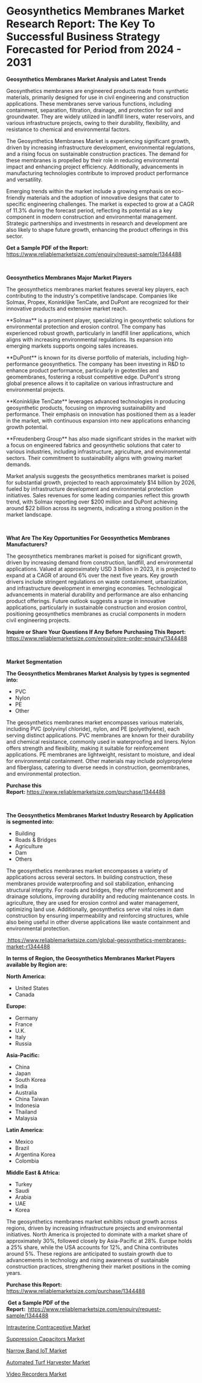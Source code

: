 <p><h1>Geosynthetics Membranes Market Research Report: The Key To Successful Business Strategy Forecasted for Period from 2024 - 2031</h1></p><p><strong>Geosynthetics Membranes Market Analysis and Latest Trends</strong></p>
<p><p>Geosynthetics membranes are engineered products made from synthetic materials, primarily designed for use in civil engineering and construction applications. These membranes serve various functions, including containment, separation, filtration, drainage, and protection for soil and groundwater. They are widely utilized in landfill liners, water reservoirs, and various infrastructure projects, owing to their durability, flexibility, and resistance to chemical and environmental factors.</p><p>The Geosynthetics Membranes Market is experiencing significant growth, driven by increasing infrastructure development, environmental regulations, and a rising focus on sustainable construction practices. The demand for these membranes is propelled by their role in reducing environmental impact and enhancing project efficiency. Additionally, advancements in manufacturing technologies contribute to improved product performance and versatility.</p><p>Emerging trends within the market include a growing emphasis on eco-friendly materials and the adoption of innovative designs that cater to specific engineering challenges. The market is expected to grow at a CAGR of 11.3% during the forecast period, reflecting its potential as a key component in modern construction and environmental management. Strategic partnerships and investments in research and development are also likely to shape future growth, enhancing the product offerings in this sector.</p></p>
<p><strong>Get a Sample PDF of the Report:&nbsp;</strong> <a href="https://www.reliablemarketsize.com/enquiry/request-sample/1344488?utm_campaign=1144&utm_medium=2&utm_source=Github&utm_content=ia&utm_term=30092024&utm_id=geosynthetics-membranes">https://www.reliablemarketsize.com/enquiry/request-sample/1344488</a></p>
<p>&nbsp;</p>
<p><strong>Geosynthetics Membranes Major Market Players</strong></p>
<p><p>The geosynthetics membranes market features several key players, each contributing to the industry's competitive landscape. Companies like Solmax, Propex, Koninklijke TenCate, and DuPont are recognized for their innovative products and extensive market reach.</p><p>**Solmax** is a prominent player, specializing in geosynthetic solutions for environmental protection and erosion control. The company has experienced robust growth, particularly in landfill liner applications, which aligns with increasing environmental regulations. Its expansion into emerging markets supports ongoing sales increases.</p><p>**DuPont** is known for its diverse portfolio of materials, including high-performance geosynthetics. The company has been investing in R&D to enhance product performance, particularly in geotextiles and geomembranes, fostering a robust competitive edge. DuPont's strong global presence allows it to capitalize on various infrastructure and environmental projects.</p><p>**Koninklijke TenCate** leverages advanced technologies in producing geosynthetic products, focusing on improving sustainability and performance. Their emphasis on innovation has positioned them as a leader in the market, with continuous expansion into new applications enhancing growth potential.</p><p>**Freudenberg Group** has also made significant strides in the market with a focus on engineered fabrics and geosynthetic solutions that cater to various industries, including infrastructure, agriculture, and environmental sectors. Their commitment to sustainability aligns with growing market demands.</p><p>Market analysis suggests the geosynthetics membranes market is poised for substantial growth, projected to reach approximately $14 billion by 2026, fueled by infrastructure development and environmental protection initiatives. Sales revenues for some leading companies reflect this growth trend, with Solmax reporting over $200 million and DuPont achieving around $22 billion across its segments, indicating a strong position in the market landscape.</p></p>
<p>&nbsp;</p>
<p><strong>What Are The Key Opportunities For Geosynthetics Membranes Manufacturers?</strong></p>
<p><p>The geosynthetics membranes market is poised for significant growth, driven by increasing demand from construction, landfill, and environmental applications. Valued at approximately USD 3 billion in 2023, it is projected to expand at a CAGR of around 6% over the next five years. Key growth drivers include stringent regulations on waste containment, urbanization, and infrastructure development in emerging economies. Technological advancements in material durability and performance are also enhancing product offerings. Future outlook suggests a surge in innovative applications, particularly in sustainable construction and erosion control, positioning geosynthetics membranes as crucial components in modern civil engineering projects.</p></p>
<p><strong>Inquire or Share Your Questions If Any Before Purchasing This Report:</strong> <a href="https://www.reliablemarketsize.com/enquiry/pre-order-enquiry/1344488?utm_campaign=1144&utm_medium=2&utm_source=Github&utm_content=ia&utm_term=30092024&utm_id=geosynthetics-membranes">https://www.reliablemarketsize.com/enquiry/pre-order-enquiry/1344488</a></p>
<p>&nbsp;</p>
<p><strong>Market Segmentation</strong></p>
<p><strong>The Geosynthetics Membranes Market Analysis by types is segmented into:</strong></p>
<p><ul><li>PVC</li><li>Nylon</li><li>PE</li><li>Other</li></ul></p>
<p><p>The geosynthetics membranes market encompasses various materials, including PVC (polyvinyl chloride), nylon, and PE (polyethylene), each serving distinct applications. PVC membranes are known for their durability and chemical resistance, commonly used in waterproofing and liners. Nylon offers strength and flexibility, making it suitable for reinforcement applications. PE membranes are lightweight, resistant to moisture, and ideal for environmental containment. Other materials may include polypropylene and fiberglass, catering to diverse needs in construction, geomembranes, and environmental protection.</p></p>
<p><strong>Purchase this Report:&nbsp;</strong><a href="https://www.reliablemarketsize.com/purchase/1344488?utm_campaign=1144&utm_medium=2&utm_source=Github&utm_content=ia&utm_term=30092024&utm_id=geosynthetics-membranes">https://www.reliablemarketsize.com/purchase/1344488</a></p>
<p>&nbsp;</p>
<p><strong>The Geosynthetics Membranes Market Industry Research by Application is segmented into:</strong></p>
<p><ul><li>Building</li><li>Roads & Bridges</li><li>Agriculture</li><li>Dam</li><li>Others</li></ul></p>
<p><p>The geosynthetics membranes market encompasses a variety of applications across several sectors. In building construction, these membranes provide waterproofing and soil stabilization, enhancing structural integrity. For roads and bridges, they offer reinforcement and drainage solutions, improving durability and reducing maintenance costs. In agriculture, they are used for erosion control and water management, optimizing land use. Additionally, geosynthetics serve vital roles in dam construction by ensuring impermeability and reinforcing structures, while also being useful in other diverse applications like waste containment and environmental protection.</p></p>
<p><a href="https://www.reliablemarketsize.com/global-geosynthetics-membranes-market-r1344488?utm_campaign=1144&utm_medium=2&utm_source=Github&utm_content=ia&utm_term=30092024&utm_id=geosynthetics-membranes">&nbsp;https://www.reliablemarketsize.com/global-geosynthetics-membranes-market-r1344488</a></p>
<p><strong>In terms of Region, the Geosynthetics Membranes Market Players available by Region are:</strong></p>
<p>
    <p> <strong> North America: </strong>
        <ul>
            <li>United States</li>
            <li>Canada</li>
        </ul>
        </p> 
    <p> <strong> Europe: </strong>
        <ul>
            <li>Germany</li>
            <li>France</li>
            <li>U.K.</li>
            <li>Italy</li>
            <li>Russia</li>
        </ul>
        </p> 
    <p> <strong> Asia-Pacific: </strong>
        <ul>
            <li>China</li>
            <li>Japan</li>
            <li>South Korea</li>
            <li>India</li>
            <li>Australia</li>
            <li>China Taiwan</li>
            <li>Indonesia</li>
            <li>Thailand</li>
            <li>Malaysia</li>
        </ul>
        </p> 
    <p> <strong> Latin America: </strong>
        <ul>
            <li>Mexico</li>
            <li>Brazil</li>
            <li>Argentina Korea</li>
            <li>Colombia</li>
        </ul>
        </p> 
    <p> <strong> Middle East & Africa: </strong>
        <ul>
            <li>Turkey</li>
            <li>Saudi</li>
            <li>Arabia</li>
            <li>UAE</li>
            <li>Korea</li>
        </ul>
    </p>
    </p>
<p><p>The geosynthetics membranes market exhibits robust growth across regions, driven by increasing infrastructure projects and environmental initiatives. North America is projected to dominate with a market share of approximately 30%, followed closely by Asia-Pacific at 28%. Europe holds a 25% share, while the USA accounts for 12%, and China contributes around 5%. These regions are anticipated to sustain growth due to advancements in technology and rising awareness of sustainable construction practices, strengthening their market positions in the coming years.</p></p>
<p><strong>Purchase this Report: </strong><a href="https://www.reliablemarketsize.com/purchase/1344488?utm_campaign=1144&utm_medium=2&utm_source=Github&utm_content=ia&utm_term=30092024&utm_id=geosynthetics-membranes">https://www.reliablemarketsize.com/purchase/1344488</a></p>
<p>&nbsp;<strong>Get a Sample PDF of the Report:&nbsp;&nbsp;</strong><a href="https://www.reliablemarketsize.com/enquiry/request-sample/1344488?utm_campaign=1144&utm_medium=2&utm_source=Github&utm_content=ia&utm_term=30092024&utm_id=geosynthetics-membranes">https://www.reliablemarketsize.com/enquiry/request-sample/1344488</a></p>
<p><strong></strong></p>
<p><p><a href="https://www.linkedin.com/pulse/global-intrauterine-contraceptive-market-trends-innovations-rbsef?utm_campaign=1144&utm_medium=2&utm_source=Github&utm_content=ia&utm_term=30092024&utm_id=geosynthetics-membranes">Intrauterine Contraceptive Market</a></p><p><a href="https://issuu.com/reportprime-2/docs/suppression-capacitors-market-size-_2db1cc04bcbd19?utm_campaign=1144&utm_medium=2&utm_source=Github&utm_content=ia&utm_term=30092024&utm_id=geosynthetics-membranes">Suppression Capacitors Market</a></p><p><a href="https://www.linkedin.com/pulse/global-narrow-band-iot-market-trends-innovations-forward-looking-dlqif?utm_campaign=1144&utm_medium=2&utm_source=Github&utm_content=ia&utm_term=30092024&utm_id=geosynthetics-membranes">Narrow Band IoT Market</a></p><p><a href="https://github.com/mabutironaldo/Market-Research-Report-List-6/blob/main/automated-turf-harvester-market.md?utm_campaign=1144&utm_medium=2&utm_source=Github&utm_content=ia&utm_term=30092024&utm_id=geosynthetics-membranes">Automated Turf Harvester Market</a></p><p><a href="https://issuu.com/reportprime-2/docs/video-recorders-market-size-2030.pp_eb89fe2c140ebe?utm_campaign=1144&utm_medium=2&utm_source=Github&utm_content=ia&utm_term=30092024&utm_id=geosynthetics-membranes">Video Recorders Market</a></p></p>